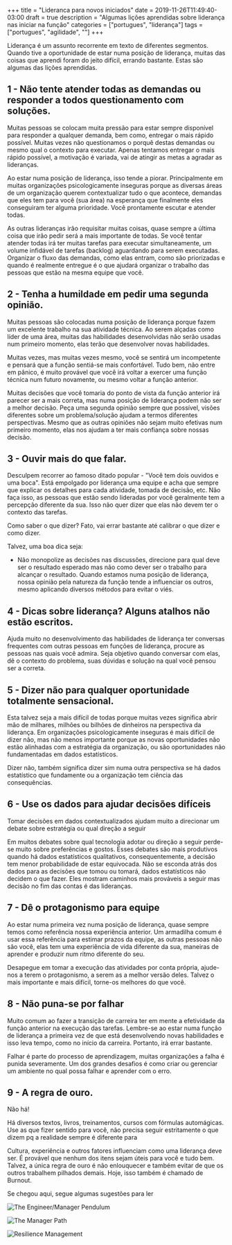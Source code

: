 +++
title = "Lideranca para novos iniciados"
date = 2019-11-26T11:49:40-03:00
draft = true
description = "Algumas lições aprendidas sobre liderança nas iniciar na função"
categories = ["portugues", "liderança"]
tags = ["portugues", "agilidade", ""]
+++

Liderança é um assunto recorrente em texto de diferentes segmentos. Quando tive a oportunidade de estar numa posição de liderança, muitas das coisas que aprendi foram do jeito difícil, errando bastante. Estas são algumas das lições aprendidas.

## 1 - Não tente atender todas as demandas ou responder a todos questionamento com soluções.

Muitas pessoas se colocam muita pressão para estar sempre disponível para responder a qualquer demanda, bem como, entregar o mais rápido possível. Muitas vezes não questionamos o porquê destas demandas ou mesmo qual o contexto para executar. Apenas tentamos entregar o mais rápido possível, a motivação é variada, vai de atingir as metas a agradar as lideranças.

Ao estar numa posição de liderança, isso tende a piorar. Principalmente em muitas organizações psicologicamente inseguras porque as diversas áreas de um organização querem contextualizar tudo o que acontece, demandas que eles tem para você (sua área) na esperança que finalmente eles conseguiram ter alguma prioridade. Você prontamente escutar e atender todas.

As outras lideranças irão requisitar muitas coisas, quase sempre a última coisa que irão pedir será a mais importante de todas. Se você tentar atender todas irá ter muitas tarefas para executar simultaneamente, um volume infidável de tarefas (backlog) aguardando para serem executadas. Organizar o fluxo das demandas, como elas entram, como são priorizadas e quando é realmente entregue é o que ajudará organizar o trabalho das pessoas que estão na mesma equipe que você.

## 2 - Tenha a humildade em pedir uma segunda opinião.

Muitas pessoas são colocadas numa posição de liderança porque fazem um excelente trabalho na sua atividade técnica. Ao serem alçadas como líder de uma área, muitas das habilidades desenvolvidas não serão usadas num primeiro momento, elas terão que desenvolver novas habilidades.

Muitas vezes, mas muitas vezes mesmo, você se sentirá um incompetente e pensará que a função sentiá-se mais confortável. Tudo bem, não entre em pânico, é muito provável que você irá voltar a exercer uma função técnica num futuro novamente, ou mesmo voltar a função anterior.

Muitas decisões que você tomaria do ponto de vista da função anterior irá parecer ser a mais correta, mas numa posição de liderança podem não ser a melhor decisão. Peça uma segunda opinião sempre que possível, visões diferentes sobre um problema/solução ajudam a termos diferentes perspectivas. Mesmo que as outras opiniões não sejam muito efetivas num primeiro momento, elas nos ajudam a ter mais confiança sobre nossas decisão.

## 3 - Ouvir mais do que falar.

Desculpem recorrer ao famoso ditado popular - "Você tem dois ouvidos e uma boca". Está empolgado por liderança uma equipe e acha que sempre que explicar os detalhes para cada atividade, tomada de decisão, etc. Não faça isso, as pessoas que estão sendo lideradas por você geralmente tem a percepção diferente da sua. Isso não quer dizer que elas não devem ter o contexto das tarefas.

Como saber o que dizer? Fato, vai errar bastante até calibrar o que dizer e como dizer.

Talvez, uma boa dica seja:

- Não monopolize as decisões nas discussões, direcione para qual deve ser o resultado esperado mas não como dever ser o trabalho para alcançar o resultado. Quando estamos numa posição de liderança, nossa opinião pela natureza da função tende a influenciar os outros, mesmo aplicando diversos métodos para evitar o viés.

## 4 - Dicas sobre liderança? Alguns atalhos não estão escritos.

Ajuda muito no desenvolvimento das habilidades de liderança ter conversas frequentes com outras pessoas em funções de liderança, procure as pessoas nas quais você admira. Seja objetivo quando conversar com elas, dê o contexto do problema, suas dúvidas e solução na qual você pensou ser a correta.

## 5 - Dizer não para qualquer oportunidade totalmente sensacional.

Esta talvez seja a mais difícil de todas porque muitas vezes significa abrir mão de milhares, milhões ou bilhões de dinheiros na perspectiva da liderança. Em organizações psicologicamente inseguras é mais difícil de dizer não, mas não menos importante porque as novas oportunidades não estão alinhadas com a estratégia da organização, ou são oportunidades não fundamentadas em dados estatísticos.

Dizer não, também significa dizer sim numa outra perspectiva se há dados estatístico que fundamente ou a organização tem ciência das consequências.

## 6 - Use os dados para ajudar decisões difíceis

Tomar decisões em dados contextualizados ajudam muito a direcionar um debate sobre estratégia ou qual direção a seguir

Em muitos debates sobre qual tecnologia adotar ou direção a seguir perde-se muito sobre preferências e gostos. Esses debates são mais produtivos quando há dados estatísticos qualitativos, consequentemente, a decisão tem menor probabilidade de estar equivocada. Não se esconda atrás dos dados para as decisões que tomou ou tomará, dados estatísticos não decidem o que fazer. Eles mostram caminhos mais prováveis a seguir mas decisão no fim das contas é das lideranças.

## 7 - Dê o protagonismo para equipe

Ao estar numa primeira vez numa posição de liderança, quase sempre temos como referência nossa experiência anterior. Um armadilha comum é usar essa referência para estimar prazos da equipe, as outras pessoas não são você, elas tem uma experiência de vida diferente da sua, maneiras de aprender e produzir num ritmo diferente do seu. 

Desapegue em tomar a execução das atividades por conta própria, ajude-nos a terem o protagonismo, a serem as a melhor versão deles. Talvez o mais importante e mais difícil, torne-os melhores do que você.

## 8 - Não puna-se por falhar

Muito comum ao fazer a transição de carreira ter em mente a efetividade da função anterior  na execução das tarefas. Lembre-se ao estar numa função de liderança a primeira vez de que está desenvolvendo novas habilidades e isso leva tempo, como no início da carreira. Portanto, irá errar bastante. 

Falhar é parte do processo de aprendizagem, muitas organizações a falha é punida severamente. Um dos grandes desafios é como criar ou gerenciar um ambiente no qual possa falhar e aprender com o erro.


## 9 - A regra de ouro.

Não há! 

Há diversos textos, livros, treinamentos, cursos com fórmulas automágicas. Use as que fizer sentido para você, não precisa seguir estritamente o que dizem pq a realidade sempre é diferente para

Cultura, experiência e outros fatores influenciam como uma liderança deve ser. É provável que nenhum dos itens sejam úteis para você e tudo bem. Talvez, a única regra de ouro é não enlouquecer e também evitar de que os outros trabalhem pilhados demais. Hoje, isso também é chamado de Burnout.


Se chegou aqui, segue algumas sugestões para ler

![The Engineer/Manager Pendulum](https://charity.wtf/2017/05/11/the-engineer-manager-pendulum/)

![The Manager Path](https://www.amazon.com/Managers-Path-Leaders-Navigating-Growth/dp/1491973897)

![Resilience Management](https://abookapart.com/products/resilient-management)

